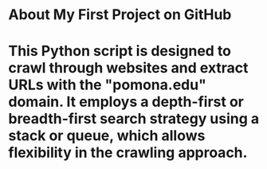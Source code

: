 # About My First Project on GitHub
# This Python script is designed to crawl through websites and extract URLs with the "pomona.edu" domain. It employs a depth-first or breadth-first search strategy using a stack or queue, which allows flexibility in the crawling approach.

